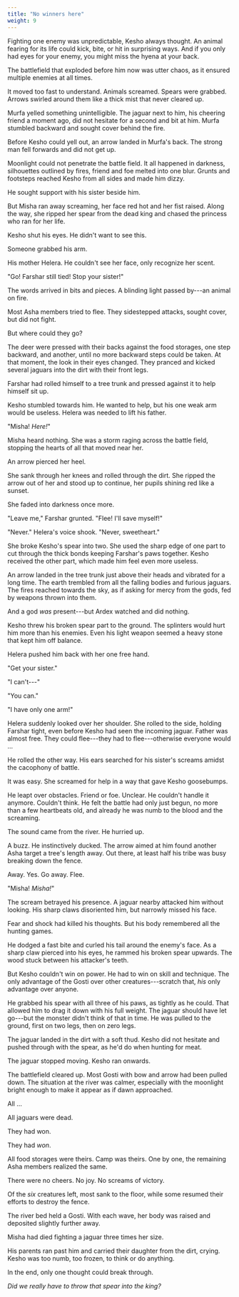 ```yaml
---
title: "No winners here"
weight: 9
---
```


Fighting one enemy was unpredictable, Kesho always thought. An animal fearing for its life could kick, bite, or hit in surprising ways. And if you only had eyes for your enemy, you might miss the hyena at your back.

The battlefield that exploded before him now was utter chaos, as it ensured multiple enemies at all times.

It moved too fast to understand. Animals screamed. Spears were grabbed. Arrows swirled around them like a thick mist that never cleared up.

Murfa yelled something unintelligible. The jaguar next to him, his cheering friend a moment ago, did not hesitate for a second and bit at him. Murfa stumbled backward and sought cover behind the fire.

Before Kesho could yell out, an arrow landed in Murfa's back. The strong man fell forwards and did not get up.

Moonlight could not penetrate the battle field. It all happened in darkness, silhouettes outlined by fires, friend and foe melted into one blur. Grunts and footsteps reached Kesho from all sides and made him dizzy.

He sought support with his sister beside him.

But Misha ran away screaming, her face red hot and her fist raised. Along the way, she ripped her spear from the dead king and chased the princess who ran for her life.

Kesho shut his eyes. He didn't want to see this.

Someone grabbed his arm.

His mother Helera. He couldn't see her face, only recognize her scent.

"Go! Farshar still tied! Stop your sister!"

The words arrived in bits and pieces. A blinding light passed by---an animal on fire.

Most Asha members tried to flee. They sidestepped attacks, sought cover, but did not fight.

But where could they go?

The deer were pressed with their backs against the food storages, one step backward, and another, until no more backward steps could be taken. At that moment, the look in their eyes changed. They pranced and kicked several jaguars into the dirt with their front legs.

Farshar had rolled himself to a tree trunk and pressed against it to help himself sit up. 

Kesho stumbled towards him. He wanted to help, but his one weak arm would be useless. Helera was needed to lift his father.

"Misha! _Here!_"

Misha heard nothing. She was a storm raging across the battle field, stopping the hearts of all that moved near her.

An arrow pierced her heel.

She sank through her knees and rolled through the dirt. She ripped the arrow out of her and stood up to continue, her pupils shining red like a sunset.

She faded into darkness once more.

"Leave me," Farshar grunted. "Flee! I'll save myself!"

"Never." Helera's voice shook. "Never, sweetheart."

She broke Kesho's spear into two. She used the sharp edge of one part to cut through the thick bonds keeping Farshar's paws together. Kesho received the other part, which made him feel even more useless.

An arrow landed in the tree trunk just above their heads and vibrated for a long time. The earth trembled from all the falling bodies and furious jaguars. The fires reached towards the sky, as if asking for mercy from the gods, fed by weapons thrown into them.

And a god _was_ present---but Ardex watched and did nothing.

Kesho threw his broken spear part to the ground. The splinters would hurt him more than his enemies. Even his light weapon seemed a heavy stone that kept him off balance.

Helera pushed him back with her one free hand.

"Get your sister."

"I can't---"

"You can."

"I have only one arm!"

Helera suddenly looked over her shoulder. She rolled to the side, holding Farshar tight, even before Kesho had seen the incoming jaguar. Father was almost free. They could flee---they had to flee---otherwise everyone would ...

He rolled the other way. His ears searched for his sister's screams amidst the cacophony of battle.

It was easy. She screamed for help in a way that gave Kesho goosebumps.

He leapt over obstacles. Friend or foe. Unclear. He couldn't handle it anymore. Couldn't think. He felt the battle had only just begun, no more than a few heartbeats old, and already he was numb to the blood and the screaming.

The sound came from the river. He hurried up.

A buzz. He instinctively ducked. The arrow aimed at him found another Asha target a tree's length away. Out there, at least half his tribe was busy breaking down the fence.

Away. Yes. Go away. Flee.

"Misha! _Misha!_"

The scream betrayed his presence. A jaguar nearby attacked him without looking. His sharp claws disoriented him, but narrowly missed his face.

Fear and shock had killed his thoughts. But his body remembered all the hunting games.

He dodged a fast bite and curled his tail around the enemy's face. As a sharp claw pierced into his eyes, he rammed his broken spear upwards. The wood stuck between his attacker's teeth.

But Kesho couldn't win on power. He had to win on skill and technique. The only advantage of the Gosti over other creatures---scratch that, _his_ only advantage over anyone.

He grabbed his spear with all three of his paws, as tightly as he could. That allowed him to drag it down with his full weight. The jaguar should have let go---but the monster didn't think of that in time. He was pulled to the ground, first on two legs, then on zero legs.

The jaguar landed in the dirt with a soft thud. Kesho did not hesitate and pushed through with the spear, as he'd do when hunting for meat.

The jaguar stopped moving. Kesho ran onwards.

The battlefield cleared up. Most Gosti with bow and arrow had been pulled down. The situation at the river was calmer, especially with the moonlight bright enough to make it appear as if dawn approached.

All ...

All jaguars were dead.

They had won.

They had _won_.

All food storages were theirs. Camp was theirs. One by one, the remaining Asha members realized the same.

There were no cheers. No joy. No screams of victory.

Of the _six_ creatures left, most sank to the floor, while some resumed their efforts to destroy the fence.

The river bed held a Gosti. With each wave, her body was raised and deposited slightly further away.

Misha had died fighting a jaguar three times her size.

His parents ran past him and carried their daughter from the dirt, crying. Kesho was too numb, too frozen, to think or do anything.

In the end, only one thought could break through.

_Did we really have to throw that spear into the king?_